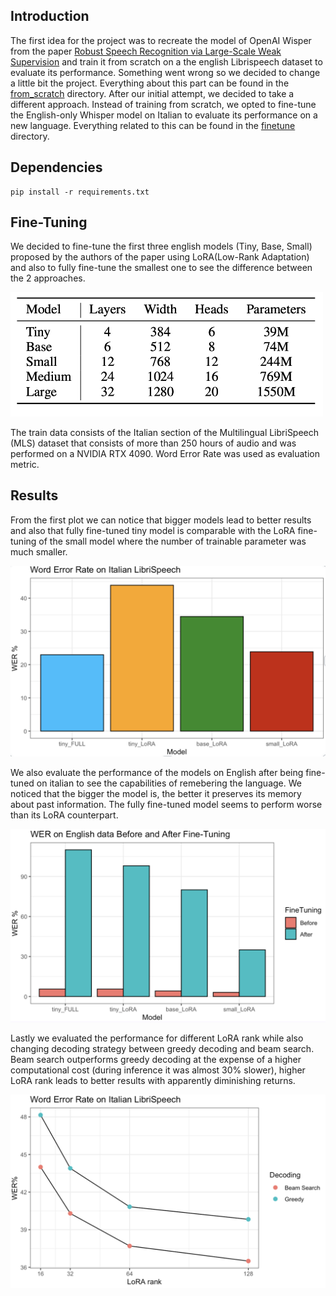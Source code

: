 ## Introduction 
The first idea for the project was to recreate the model of OpenAI Wisper from the paper <a href="https://cdn.openai.com/papers/whisper.pdf" target="_blank">Robust Speech Recognition via Large-Scale Weak Supervision<a> and train it from scratch on a the english Librispeech dataset to evaluate its performance. Something went wrong so we decided to change a little bit the project. Everything about this part can be found in the [from_scratch](from_scratch) directory.
After our initial attempt, we decided to take a different approach. Instead of training from scratch, we opted to fine-tune the English-only Whisper model on Italian to evaluate its performance on a new language. Everything related to this can be found in the [finetune](finetune) directory.


## Dependencies
```
pip install -r requirements.txt
```

## Fine-Tuning
We decided to fine-tune the first three english models (Tiny, Base, Small) proposed by the authors of the paper using LoRA(Low-Rank Adaptation) and also to fully fine-tune the smallest one to see the difference between the 2 approaches. 

<img src="finetune/results/model_size.png" alt="Model Config" width="500">

The train data consists of the Italian section of the Multilingual LibriSpeech (MLS) dataset that consists of more than 250 hours of audio and was performed on a NVIDIA RTX 4090.
Word Error Rate was used as evaluation metric.


## Results

From the first plot we can notice that bigger models lead to better results and also that fully fine-tuned tiny model is comparable with the LoRA fine-tuning of the small model where the number of trainable parameter was much smaller.

<img src="finetune/results/plot1.png" alt="Model Config" width="600">

We also evaluate the performance of the models on English after being fine-tuned on italian to see the capabilities of remebering the language. We noticed that the bigger the model is, the better it preserves its memory about past information. The fully fine-tuned model seems to perform worse than its LoRA counterpart.

<img src="finetune/results/plo2.png" alt="Model Config" width="600">

Lastly we evaluated the performance for different LoRA rank while also changing decoding strategy between greedy decoding and beam search. Beam search outperforms greedy decoding at the expense of a higher computational cost (during inference it was almost 30% slower), higher LoRA rank leads to better results with apparently diminishing returns.

<img src="finetune/results/plot3.png" alt="Model Config" width="600">


